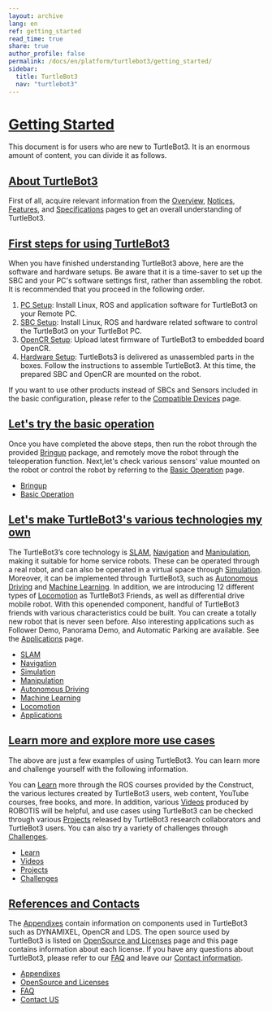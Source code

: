 ```yaml
---
layout: archive
lang: en
ref: getting_started
read_time: true
share: true
author_profile: false
permalink: /docs/en/platform/turtlebot3/getting_started/
sidebar:
  title: TurtleBot3
  nav: "turtlebot3"
---
```


<div style="counter-reset: h1 4"></div>

# [Getting Started](#getting-started)
This document is for users who are new to TurtleBot3. It is an enormous amount of content, you can divide it as follows.

## [About TurtleBot3](#about-turtlebot3)
First of all, acquire relevant information from the [Overview][Overview], [Notices][Notices], [Features][Features], and [Specifications][Specifications] pages to get an overall understanding of TurtleBot3.

## [First steps for using TurtleBot3](#first-steps-for-using-turtlebot3)
When you have finished understanding TurtleBot3 above, here are the software and hardware setups. Be aware that it is a time-saver to set up the SBC and your PC's software settings first, rather than assembling the robot. It is recommended that you proceed in the following order.

1. [PC Setup][PC Setup]: Install Linux, ROS and application software for TurtleBot3 on your Remote PC.
2. [SBC Setup][SBC Setup]: Install Linux, ROS and hardware related software to control the TurtleBot3 on your TurtleBot PC.
3. [OpenCR Setup][OpenCR Setup]: Upload latest firmware of TurtleBot3 to embedded board OpenCR.
4. [Hardware Setup][Hardware Setup]: TurtleBots3 is delivered as unassembled parts in the boxes. Follow the instructions to assemble TurtleBot3. At this time, the prepared SBC and OpenCR are mounted on the robot.

If you want to use other products instead of SBCs and Sensors included in the basic configuration, please refer to the [Compatible Devices][Compatible Devices] page. 

## [Let's try the basic operation](#lets-try-the-basic-operation)
Once you have completed the above steps, then run the robot through the provided [Bringup][Bringup] package, and remotely move the robot through the teleoperation function. Next,let's check various sensors' value mounted on the robot or control the robot by referring to the [Basic Operation][Basic Operation] page.

- [Bringup][Bringup]
- [Basic Operation][Basic Operation]

## [Let's make TurtleBot3's various technologies my own](#lets-make-turtlebot3s-various-technologies-my-own)
The TurtleBot3’s core technology is [SLAM][SLAM], [Navigation][Navigation] and [Manipulation][Manipulation], making it suitable for home service robots. These can be operated through a real robot, and can also be operated in a virtual space through [Simulation][Simulation]. Moreover, it can be implemented through TurtleBot3, such as [Autonomous Driving][Autonomous Driving] and [Machine Learning][Machine Learning]. In addition, we are introducing 12 different types of [Locomotion][Locomotion] as TurtleBot3 Friends, as well as differential drive mobile robot. With this openended component, handful of TurtleBot3 friends with various characteristics could be built. You can create a totally new robot that is never seen before. Also interesting applications such as Follower Demo, Panorama Demo, and Automatic Parking are available. See the [Applications][Applications] page.

- [SLAM][SLAM]
- [Navigation][Navigation]
- [Simulation][Simulation]
- [Manipulation][Manipulation]
- [Autonomous Driving][Autonomous Driving]
- [Machine Learning][Machine Learning]
- [Locomotion][Locomotion]
- [Applications][Applications]

## [Learn more and explore more use cases](#learn-more-and-explore-more-use-cases)
The above are just a few examples of using TurtleBot3. You can learn more and challenge yourself with the following information.

You can [Learn][Learn] more through the ROS courses provided by the Construct, the various lectures created by TurtleBot3 users, web content, YouTube courses, free books, and more. In addition, various [Videos][Videos] produced by ROBOTIS will be helpful, and use cases using TurtleBot3 can be checked through various [Projects][Projects] released by TurtleBot3 research collaborators and TurtleBot3 users. You can also try a variety of challenges through [Challenges][Challenges].

- [Learn][Learn]
- [Videos][Videos]
- [Projects][Projects]
- [Challenges][Challenges]

## [References and Contacts](#references-and-contacts)
The [Appendixes][Appendixes] contain information on components used in TurtleBot3 such as DYNAMIXEL, OpenCR and LDS. The open source used by TurtleBot3 is listed on [OpenSource and Licenses][OpenSource and Licenses] page and this page contains information about each license. If you have any questions about TurtleBot3, please refer to our [FAQ][FAQ] and leave our [Contact information][Contact US].

- [Appendixes][Appendixes]
- [OpenSource and Licenses][OpenSource and Licenses]
- [FAQ][FAQ]
- [Contact US][Contact US]

[Overview]: /docs/en/platform/turtlebot3/overview/
[Notices]: /docs/en/platform/turtlebot3/notices/
[Features]: /docs/en/platform/turtlebot3/features/
[Specifications]: /docs/en/platform/turtlebot3/specifications/

[Getting Started]: /docs/en/platform/turtlebot3/getting_started/

[Setup]: /docs/en/platform/turtlebot3/setup/
[PC Setup]: /docs/en/platform/turtlebot3/pc_setup/
[SBC Setup]: /docs/en/platform/turtlebot3/sbc_setup/
[OpenCR Setup]: /docs/en/platform/turtlebot3/opencr_setup/
[Hardware Setup]: /docs/en/platform/turtlebot3/hardware_setup/
[Compatible Devices]: /docs/en/platform/turtlebot3/compatible_devices/

[Bringup]: /docs/en/platform/turtlebot3/bringup/
[Basic Operation]: /docs/en/platform/turtlebot3/basic_operation/

[SLAM]: /docs/en/platform/turtlebot3/slam/
[Navigation]: /docs/en/platform/turtlebot3/navigation/
[Simulation]: /docs/en/platform/turtlebot3/simulation/
[Manipulation]: /docs/en/platform/turtlebot3/manipulation/
[Autonomous Driving]: /docs/en/platform/turtlebot3/autonomous_driving/
[Machine Learning]: /docs/en/platform/turtlebot3/machine_learning/
[Locomotion]: /docs/en/platform/turtlebot3/locomotion/
[Applications]: /docs/en/platform/turtlebot3/applications/

[Learn]: /docs/en/platform/turtlebot3/learn/
[Videos]: /docs/en/platform/turtlebot3/videos/
[Projects]: /docs/en/platform/turtlebot3/projects/
[Challenges]: /docs/en/platform/turtlebot3/challenges/

[Appendixes]: /docs/en/platform/turtlebot3/appendixes/
[OpenSource and Licenses]: /docs/en/platform/turtlebot3/opensource/
[FAQ]: /docs/en/platform/turtlebot3/faq/
[Contact US]: /docs/en/platform/turtlebot3/contact_us/
